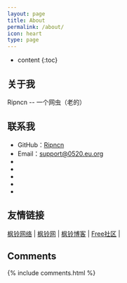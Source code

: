 ```yaml
---
layout: page
title: About
permalink: /about/
icon: heart
type: page
---
```


* content
{:toc}

## 关于我

Ripncn -- 一个网虫（老的）

## 联系我

* GitHub：[Ripncn](https://github.com/ripncn)
* Email：<support@0520.eu.org>
* 
* 
* 
* 
* 

## 友情链接

[枫铃网络](https://www.lovou.pw) \| [枫铃网](http://lovou.pw) \| [枫铃博客](https://blog.lovou.pw) \| [Free社区](http://free.lovou.pw/bbs) \|

## Comments

{% include comments.html %}
